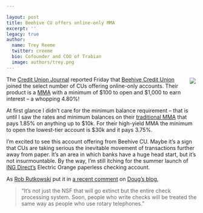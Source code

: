 ```yaml
---

layout: post
title: Beehive CU offers online-only MMA
excerpt: ''
legacy: true
author:
  name: Trey Reeme
  twitter: creeme
  bio: Cofounder and COO of Trabian
  image: authors/trey.png
---
```


<p><a href="https://www.beehivecredit.com"><img src="/images/legacy/beehive.jpg" style="float:right; margin: 4px;"></a>The <a href="http://www.cujournal.com">Credit Union Journal</a> reported Friday that <a href="http://www.beehivecredit.com">Beehive Credit Union</a> joined the select number of CUs offering online-only accounts.  Their product is a <a href="http://www.beehivecredit.com/mma/index.htm"><span class="caps">MMA</span></a> with a minimum of $100 to open and $1,000 to earn interest &#8211; a whopping 4.80%!</p>
<p>At first glance I didn&#8217;t care for the minimum balance requirement &#8211; that is until I saw the rates and minimum balances on their <a href="http://www.beehivecredit.com/deposits_rates.shtml">traditional <span class="caps">MMA</span></a> that pays 1.85% on anything up to $10k.  For their high-yield <span class="caps">MMA</span> the minimum to open the lowest-tier account is $30k and it pays 3.75%.</p>
<p>I&#8217;m excited to see this account offering from Beehive CU.  Maybe it&#8217;s a sign that CUs are taking serious the inevitable movement of transactions further away from paper.  It&#8217;s an area in which banks have a huge head start, but it&#8217;s not insurmountable.  By the way, I&#8217;m still itching for the summer launch of <a href="http://www.ingdirect.com"><span class="caps">ING</span> Direct&#8217;s</a> Electric Orange paperless checking account.</p>
<p>As <a href="http://www.weltman.com/">Rob Rutkowski</a> put it in <a href="http://www.dougtrue.net/articles/2006/07/17/the-nsf-dinosaur#comments">a recent comment</a> on <a href="http://www.dougtrue.net">Doug&#8217;s blog</a>,</p>
<blockquote>
<p>&#8220;It&#8217;s not just the <span class="caps">NSF</span> that will go extinct but the entire check processing system. Soon, people who write checks will be treated the same way as people who use rotary telephones.&#8221;</p>
</blockquote>